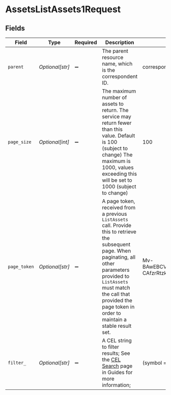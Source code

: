 # AssetsListAssets1Request


## Fields

| Field                                                                                                                                                                                                                                                             | Type                                                                                                                                                                                                                                                              | Required                                                                                                                                                                                                                                                          | Description                                                                                                                                                                                                                                                       | Example                                                                                                                                                                                                                                                           |
| ----------------------------------------------------------------------------------------------------------------------------------------------------------------------------------------------------------------------------------------------------------------- | ----------------------------------------------------------------------------------------------------------------------------------------------------------------------------------------------------------------------------------------------------------------- | ----------------------------------------------------------------------------------------------------------------------------------------------------------------------------------------------------------------------------------------------------------------- | ----------------------------------------------------------------------------------------------------------------------------------------------------------------------------------------------------------------------------------------------------------------- | ----------------------------------------------------------------------------------------------------------------------------------------------------------------------------------------------------------------------------------------------------------------- |
| `parent`                                                                                                                                                                                                                                                          | *Optional[str]*                                                                                                                                                                                                                                                   | :heavy_minus_sign:                                                                                                                                                                                                                                                | The parent resource name, which is the correspondent ID.                                                                                                                                                                                                          | correspondents/1234                                                                                                                                                                                                                                               |
| `page_size`                                                                                                                                                                                                                                                       | *Optional[int]*                                                                                                                                                                                                                                                   | :heavy_minus_sign:                                                                                                                                                                                                                                                | The maximum number of assets to return. The service may return fewer than this value. Default is 100 (subject to change) The maximum is 1000, values exceeding this will be set to 1000 (subject to change)                                                       | 100                                                                                                                                                                                                                                                               |
| `page_token`                                                                                                                                                                                                                                                      | *Optional[str]*                                                                                                                                                                                                                                                   | :heavy_minus_sign:                                                                                                                                                                                                                                                | A page token, received from a previous `ListAssets` call. Provide this to retrieve the subsequent page. When paginating, all other parameters provided to `ListAssets` must match the call that provided the page token in order to maintain a stable result set. | Mv-BAwEBCVBhZ2VUb2tlbgH_ggABAgEPUmVxdWVzdENoZWNrc3VtAQYAAQJJZAEMAAAAD_-CAfzrRtzkAQQ1MDA3AA==                                                                                                                                                                      |
| `filter_`                                                                                                                                                                                                                                                         | *Optional[str]*                                                                                                                                                                                                                                                   | :heavy_minus_sign:                                                                                                                                                                                                                                                | A CEL string to filter results; See the [CEL Search](https://developer.apexclearing.com/apex-fintech-solutions/docs/cel-search) page in Guides for more information;                                                                                              | (symbol == 'IBM' && usable) \|\| symbol == 'USD'                                                                                                                                                                                                                  |